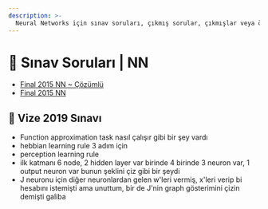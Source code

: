 ```yaml
---
description: >-
  Neural Networks için sınav soruları, çıkmış sorular, çıkmışlar veya önceki senelerde çıkan sorular
---
```


# 📃 Sınav Soruları \| NN

<!--YPackage.YGitbookIntegration-tarafından-otomatik-oluşturulmuştur-->

- [Final 2015 NN ~ Çözümlü](Final%202015%20NN%20~%20%C3%87%C3%B6z%C3%BCml%C3%BC.pdf)
- [Final 2015 NN](Final%202015%20NN.pdf)

<!--YPackage.YGitbookIntegration-tarafından-otomatik-oluşturulmuştur-->

## 📅 Vize 2019 Sınavı

- Function approximation task nasıl çalışır gibi bir şey vardı
- hebbian learning rule 3 adım için
- perception learning rule
- ilk katmanı 6 node, 2 hidden layer var birinde 4 birinde 3 neuron var, 1 output neuron var bunun şeklini çiz gibi bir şeydi
- J neuronu için diğer neuronlardan gelen w'leri vermiş, x'leri verip bi hesabını istemişti ama unuttum, bir de J'nin graph gösterimini çizin demişti galiba
